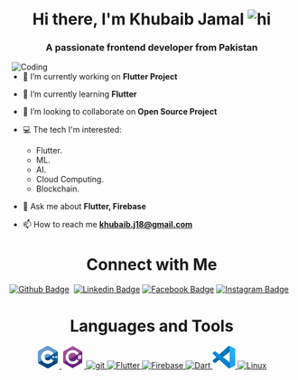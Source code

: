 <h1 align=center >Hi there, I'm Khubaib Jamal <img src="https://user-images.githubusercontent.com/1303154/88677602-1635ba80-d120-11ea-84d8-d263ba5fc3c0.gif" width="28px" height="28px" alt="hi"></h1>

<h3 align="center">A passionate frontend developer from Pakistan</h3>

<img align="right" alt="Coding" width = "500"  src="https://r7q6w9z6.rocketcdn.me/career/wp-content/uploads/2020/03/hello.gif"/>


- 🔭 I’m currently working on **Flutter Project**

- 🌱 I’m currently learning **Flutter**

- 👯 I’m looking to collaborate on **Open Source Project**

- 💻 The tech I'm interested:
    - Flutter.
    - ML.
    - AI.
    - Cloud Computing.
    - Blockchain.

- 💬 Ask me about **Flutter, Firebase**

- 📫 How to reach me **khubaib.j18@gmail.com**

<h1 align=center >Connect with Me</h1>
<p align=center >

[![Github Badge](https://img.shields.io/github/followers/KhubaibJamal?label=GitHub&logo=GitHub&style=for-the-badge&color=red)](https://github.com/KhubaibJamal?tab=followers)&nbsp;
[![Linkedin Badge](https://img.shields.io/badge/linkedin-%230077B5.svg?&style=for-the-badge&logo=linkedin&logoColor=white)](https://www.linkedin.com/in/khubaib-jamal/)
[![Facebook Badge](https://img.shields.io/badge/facebook-%231877F2.svg?&style=for-the-badge&logo=facebook&logoColor=white)](https://www.facebook.com/khubaib.jamal.18/)
  [![Instagram Badge](https://img.shields.io/badge/instagram-%23E4405F.svg?&style=for-the-badge&logo=instagram&logoColor=white)](https://www.instagram.com/khubaib_jamal/)
</p>

<h1 align="center"> Languages and Tools</h1>
<div align="center">
<a href="https://www.w3schools.com/cpp/" target="_blank" rel="noreferrer">
<img src="https://raw.githubusercontent.com/devicons/devicon/master/icons/cplusplus/cplusplus-original.svg" alt="cplusplus" width="40" height="40"/>
</a>
<a href="https://www.w3schools.com/cs/" target="_blank" rel="noreferrer">
<img src="https://raw.githubusercontent.com/devicons/devicon/master/icons/csharp/csharp-original.svg" alt="csharp" width="40" height="40"/>
</a>
<a href="https://git-scm.com/" target="_blank" rel="noreferrer">
<img src="https://www.vectorlogo.zone/logos/git-scm/git-scm-icon.svg" alt="git" width="40" height="40"/>
</a>
<a href="https://flutter.dev/" target="_blank" rel="noreferrer">
<img src="https://www.vectorlogo.zone/logos/flutterio/flutterio-icon.svg" alt="Flutter" width="40" height="40"/>
</a><a href="https://firebase.google.com/?gclid=CjwKCAjw7p6aBhBiEiwA83fGuuh-OAqFYblOyFz-sd14L3YKVlDJmOFx257naliCGEQ-XISwcSOlGRoCtlYQAvD_BwE&gclsrc=aw.ds" target="_blank" rel="noreferrer">
<img src="https://www.vectorlogo.zone/logos/firebase/firebase-icon.svg" alt="Firebase" width="40" height="40"/>
</a>
<a href="https://dart.dev/" target="_blank" rel="noreferrer">
<img src="https://www.vectorlogo.zone/logos/dartlang/dartlang-icon.svg" alt="Dart" width="40" height="40"/>
</a>
<a href="https://code.visualstudio.com/" target="_blank" rel="noreferrer">
<img src="https://raw.githubusercontent.com/github/explore/80688e429a7d4ef2fca1e82350fe8e3517d3494d/topics/visual-studio-code/visual-studio-code.png" alt="Visual Studio Code" width="40" height="40"/>
<a href="https://www.linux.org/" target="_blank" rel="noreferrer">
<img src="https://www.vectorlogo.zone/logos/linux/linux-icon.svg" alt="Linux" width="40" height="40"/>
</a>
</div>
